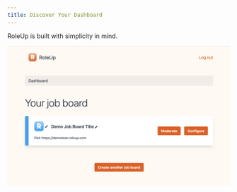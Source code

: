 ```yaml
---
title: Discover Your Dashboard
---
```


RoleUp is built with simplicity in mind. 

![Discover your dashboard](/img/meta-dashboard-v0.9.133.png)
